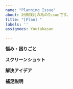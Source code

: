```yaml
---
name: "Planning Issue"
about: 計画検討の為のIssueです。
title: "[Plan] "
labels: ''
assignees: Yuutakasan

---
```


**悩み・困りごと**
<!-- 何を解決すべきIssueなのか、明確かつ簡潔な説明してください。
例:  市民を巻き込みたい -->

**スクリーンショット**
<!-- ある場合は、悩み・困りごとを説明するためにスクリーンショットを追加してください。 -->

**解決アイデア**
<!-- 何をして欲しいのか、明確かつ簡潔な説明してください。
例: コミュニティが参加出来る余地を検討しておく -->

**補足説明**
<!-- その他、問題についての追加情報があれば、ここに追加してください。 -->
